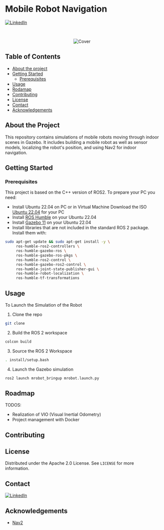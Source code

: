 # Mobile Robot Navigation
[![LinkedIn][linkedin-shield]][linkedin-url]

<!-- PROJECT LOGO -->
<br />
<p align="center">
   <img src="images/cover.png" alt="Cover">
</p>


## Table of Contents
* [About the project](#about-the-project)
* [Getting Started](#getting-started)
  * [Prerequisites](#prerequisites)
* [Usage](#usage)
* [Rodamap](#roadmap)
* [Contributing](#contributing)
* [License](#license)
* [Contact](#contact)
* [Acknowledgements](#acknowledgements)

<!-- ABOUT THE PROJECT -->  
## About the Project
This repository contains simulations of mobile robots moving through indoor scenes in Gazebo. It includes building a mobile robot as well as sensor models, localizing the robot's position, and using Nav2 for indoor navigation.

<!-- GETTING STARTED -->
## Getting Started
### Prerequisites
This project is based on the C++ version of ROS2. To prepare your PC you need:
* Install Ubuntu 22.04 on PC or in Virtual Machine
Download the ISO [Ubuntu 22.04](https://ubuntu.com/download/) for your PC
* Install [ROS Humble](https://docs.ros.org/en/humble/Installation/Ubuntu-Install-Debians.html) on your Ubuntu 22.04
* Install [Gazebo 11](https://classic.gazebosim.org/) on your Ubuntu 22.04
* Install libraries that are not included in the standard ROS 2 package. Install them with:
```sh
sudo apt-get update && sudo apt-get install -y \
     ros-humble-ros2-controllers \
     ros-humble-gazebo-ros \
     ros-humble-gazebo-ros-pkgs \
     ros-humble-ros2-control \
     ros-humble-gazebo-ros2-control \
     ros-humble-joint-state-publisher-gui \
     ros-humble-robot-localization \
     ros-humble-tf-transformations
```

<!-- USAGE -->
## Usage
To Launch the Simulation of the Robot 
1. Clone the repo
```sh
git clone 
```
2. Build the ROS 2 workspace
```sh
colcon build
```
3. Source the ROS 2 Workspace
```sh
. install/setup.bash
```
4. Launch the Gazebo simulation
```sh
ros2 launch mrobot_bringup mrobot.launch.py
```
<!-- ROADMAP -->
## Roadmap
TODOS:
 - Realization of VIO (Visual Inertial Odometry)
 - Project management with Docker

<!-- CONTRIBUTING -->
## Contributing


<!-- LICENSE -->
## License

Distributed under the Apache 2.0 License. See `LICENSE` for more information.


<!-- CONTACT -->
## Contact

[![LinkedIn][linkedin-shield]][linkedin-url]

<!-- ACKNOWLEDGEMENTS -->
## Acknowledgements
* [Nav2](https://navigation.ros.org/index.html)



<!-- MARKDOWN LINKS & IMAGES -->
[linkedin-shield]: https://img.shields.io/badge/-LinkedIn-black.svg?style=flat-square&logo=linkedin&colorB=555
[linkedin-url]: https://www.linkedin.com/in/kai-liu-27749017b/